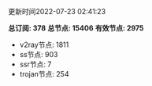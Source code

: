更新时间2022-07-23 02:41:23

**总订阅: 378**
**总节点: 15406**
**有效节点: 2975**
- v2ray节点: 1811
- ss节点: 903
- ssr节点: 7
- trojan节点: 254

